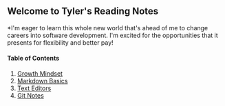## Welcome to Tyler's Reading Notes

*I'm eager to learn this whole new world that's ahead of me to change careers into software development. I'm excited for the opportunities that it presents for flexibility and better pay!

#### Table of Contents
1. [Growth Mindset](growth_mindset.md)
1. [Markdown Basics](markdownBasics.md)
1. [Text Editors](text_editors_CLI.md)
1. [Git Notes](git_notes.md)

